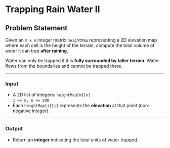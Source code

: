#  Trapping Rain Water II

##  Problem Statement

Given an `m x n` integer matrix `heightMap` representing a 2D elevation map where each cell is the height of the terrain, compute the total volume of water it can trap **after raining**.

Water can only be trapped if it is **fully surrounded by taller terrain**. Water flows from the boundaries and cannot be trapped there.

---

###  Input

- A 2D list of integers: `heightMap[m][n]`  
  `1 <= m, n <= 200`
- Each `heightMap[i][j]` represents the **elevation** at that point (non-negative integer).

---

###  Output

- Return an **integer** indicating the total units of water trapped.
